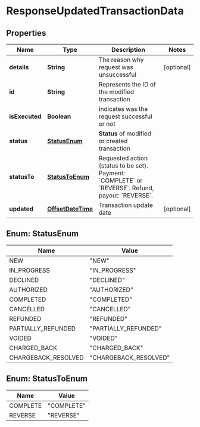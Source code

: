 
# ResponseUpdatedTransactionData

## Properties
Name | Type | Description | Notes
------------ | ------------- | ------------- | -------------
**details** | **String** | The reason why request was unsuccessful |  [optional]
**id** | **String** | Represents the ID of the modified transaction | 
**isExecuted** | **Boolean** | Indicates was the request successful or not | 
**status** | [**StatusEnum**](#StatusEnum) | **Status** of modified or created transaction | 
**statusTo** | [**StatusToEnum**](#StatusToEnum) | Requested action (status to be set).  Payment: &#x60;COMPLETE&#x60; or &#x60;REVERSE&#x60;.  Refund, payout: &#x60;REVERSE&#x60;. | 
**updated** | [**OffsetDateTime**](OffsetDateTime.md) | Transaction update date |  [optional]


<a name="StatusEnum"></a>
## Enum: StatusEnum
Name | Value
---- | -----
NEW | &quot;NEW&quot;
IN_PROGRESS | &quot;IN_PROGRESS&quot;
DECLINED | &quot;DECLINED&quot;
AUTHORIZED | &quot;AUTHORIZED&quot;
COMPLETED | &quot;COMPLETED&quot;
CANCELLED | &quot;CANCELLED&quot;
REFUNDED | &quot;REFUNDED&quot;
PARTIALLY_REFUNDED | &quot;PARTIALLY_REFUNDED&quot;
VOIDED | &quot;VOIDED&quot;
CHARGED_BACK | &quot;CHARGED_BACK&quot;
CHARGEBACK_RESOLVED | &quot;CHARGEBACK_RESOLVED&quot;


<a name="StatusToEnum"></a>
## Enum: StatusToEnum
Name | Value
---- | -----
COMPLETE | &quot;COMPLETE&quot;
REVERSE | &quot;REVERSE&quot;




